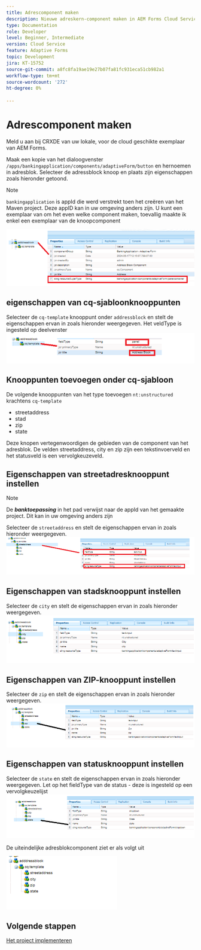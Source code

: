 ```yaml
---
title: Adrescomponent maken
description: Nieuwe adreskern-component maken in AEM Forms Cloud Service
type: Documentation
role: Developer
level: Beginner, Intermediate
version: Cloud Service
feature: Adaptive Forms
topic: Development
jira: KT-15752
source-git-commit: a8fc8fa19ae19e27b07fa81fc931eca51cb982a1
workflow-type: tm+mt
source-wordcount: '272'
ht-degree: 0%

---
```



# Adrescomponent maken

Meld u aan bij CRXDE van uw lokale, voor de cloud geschikte exemplaar van AEM Forms.

Maak een kopie van het dialoogvenster ``/apps/bankingapplication/components/adaptiveForm/button`` en hernoemen in adresblok. Selecteer de adressblock knoop en plaats zijn eigenschappen zoals hieronder getoond.

>[!NOTE]
>
> ``bankingapplication`` is appId die werd verstrekt toen het creëren van het Maven project. Deze appID kan in uw omgeving anders zijn. U kunt een exemplaar van om het even welke component maken, toevallig maakte ik enkel een exemplaar van de knoopcomponent


![adresblok](assets/address-properties.png)

## eigenschappen van cq-sjabloonknooppunten

Selecteer de ``cq-template`` knooppunt onder ``addressblock`` en stelt de eigenschappen ervan in zoals hieronder weergegeven. Het veldType is ingesteld op deelvenster
![cq-template](assets/cq-template.png)

## Knooppunten toevoegen onder cq-sjabloon

De volgende knooppunten van het type toevoegen ``nt:unstructured`` krachtens ``cq-template``

* streetaddress
* stad
* zip
* state

Deze knopen vertegenwoordigen de gebieden van de component van het adresblok. De velden streetaddress, city en zip zijn een tekstinvoerveld en het statusveld is een vervolgkeuzeveld.

## Eigenschappen van streetadresknooppunt instellen

>[!NOTE]
>
> De **_banktoepassing_** in het pad verwijst naar de appId van het gemaakte project. Dit kan in uw omgeving anders zijn

Selecteer de ``streetaddress`` en stelt de eigenschappen ervan in zoals hieronder weergegeven.
![straatadres](assets/streetaddress.png)

## Eigenschappen van stadsknooppunt instellen

Selecteer de ``city`` en stelt de eigenschappen ervan in zoals hieronder weergegeven.
![stad](assets/city.png)

## Eigenschappen van ZIP-knooppunt instellen

Selecteer de ``zip`` en stelt de eigenschappen ervan in zoals hieronder weergegeven.
![zip](assets/zip.png)

## Eigenschappen van statusknooppunt instellen

Selecteer de ``state`` en stelt de eigenschappen ervan in zoals hieronder weergegeven. Let op het fieldType van de status - deze is ingesteld op een vervolgkeuzelijst
![state](assets/state.png)

De uiteindelijke adresblokcomponent ziet er als volgt uit

![eindadres](assets/crx-address-block.png)

## Volgende stappen

[Het project implementeren](./deploy-your-project.md)




